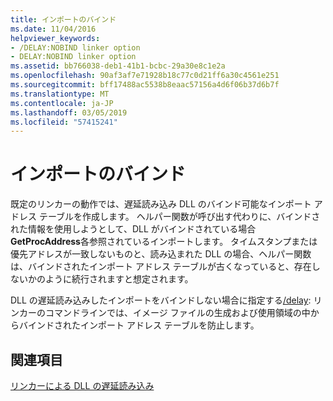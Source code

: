 ```yaml
---
title: インポートのバインド
ms.date: 11/04/2016
helpviewer_keywords:
- /DELAY:NOBIND linker option
- DELAY:NOBIND linker option
ms.assetid: bb766038-deb1-41b1-bcbc-29a30e8c1e2a
ms.openlocfilehash: 90af3af7e71928b18c77c0d21ff6a30c4561e251
ms.sourcegitcommit: bff17488ac5538b8eaac57156a4d6f06b37d6b7f
ms.translationtype: MT
ms.contentlocale: ja-JP
ms.lasthandoff: 03/05/2019
ms.locfileid: "57415241"
---
```

# <a name="binding-imports"></a>インポートのバインド

既定のリンカーの動作では、遅延読み込み DLL のバインド可能なインポート アドレス テーブルを作成します。 ヘルパー関数が呼び出す代わりに、バインドされた情報を使用しようとして、DLL がバインドされている場合**GetProcAddress**各参照されているインポートします。 タイムスタンプまたは優先アドレスが一致しないものと、読み込まれた DLL の場合、ヘルパー関数は、バインドされたインポート アドレス テーブルが古くなっていると、存在しないかのように続行されますと想定されます。

DLL の遅延読み込みしたインポートをバインドしない場合に指定する[/delay](../../build/reference/delay-delay-load-import-settings.md): リンカーのコマンドラインでは、イメージ ファイルの生成および使用領域の中からバインドされたインポート アドレス テーブルを防止します。

## <a name="see-also"></a>関連項目

[リンカーによる DLL の遅延読み込み](../../build/reference/linker-support-for-delay-loaded-dlls.md)
